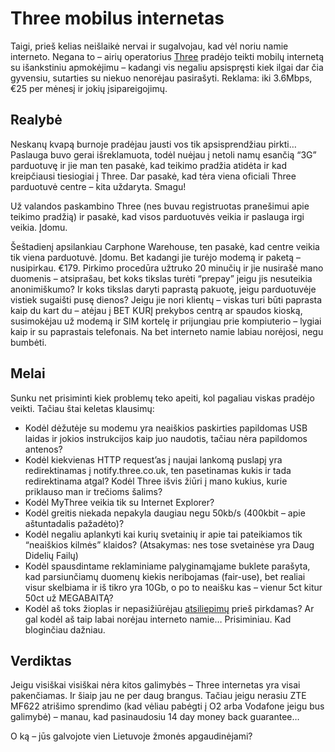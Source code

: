 # Three mobilus internetas

<p>Taigi, prieš kelias neišlaikė nervai ir sugalvojau, kad vėl noriu namie interneto. Negana to – airių operatorius <a href="http://www.three.ie/">Three</a> pradėjo teikti mobilų internetą su išankstiniu apmokėjimu – kadangi vis negaliu apsispręsti kiek ilgai dar čia gyvensiu, sutarties su niekuo nenorėjau pasirašyti. Reklama: iki 3.6Mbps, €25 per mėnesį ir jokių įsipareigojimų.<br>
<span id="more-37"></span></p>
<h2>Realybė</h2>
<p>Neskanų kvapą burnoje pradėjau jausti vos tik apsisprendžiau pirkti… Paslauga buvo gerai išreklamuota, todėl nuėjau į netoli namų esančią “3G” parduotuvę ir jie man ten pasakė, kad teikimo pradžia atidėta ir kad kreipčiausi tiesiogiai į Three. Dar pasakė, kad tėra viena oficiali Three parduotuvė centre – kita uždaryta. Smagu!</p>
<p>Už valandos paskambino Three (nes buvau registruotas pranešimui apie teikimo pradžią) ir pasakė, kad visos parduotuvės veikia ir paslauga irgi veikia. Įdomu.</p>
<p>Šeštadienį apsilankiau Carphone Warehouse, ten pasakė, kad centre veikia tik viena parduotuvė. Įdomu. Bet kadangi jie turėjo modemą ir paketą – nusipirkau. €179. Pirkimo procedūra užtruko 20 minučių ir jie nusirašė mano duomenis – atsiprašau, bet koks tikslas turėti “prepay” jeigu jis nesuteikia anonimiškumo? Ir koks tikslas daryti paprastą pakuotę, jeigu parduotuvėje vistiek sugaišti pusę dienos? Jeigu jie nori klientų – viskas turi būti paprasta kaip du kart du – atėjau į BET KURĮ prekybos centrą ar spaudos kioską, susimokėjau už modemą ir SIM kortelę ir prijungiau prie kompiuterio – lygiai kaip ir su paprastais telefonais. Na bet interneto namie labiau norėjosi, negu bumbėti.</p>
<h2>Melai</h2>
<p>Sunku net prisiminti kiek problemų teko apeiti, kol pagaliau viskas pradėjo veikti. Tačiau štai keletas klausimų:</p>
<ul>
<li>Kodėl dėžutėje su modemu yra neaiškios paskirties papildomas USB laidas ir jokios instrukcijos kaip juo naudotis, tačiau nėra papildomos antenos?</li>
<li>Kodėl kiekvienas HTTP request’as į naujai lankomą puslapį yra redirektinamas į notify.three.co.uk, ten pasetinamas kukis ir tada redirektinama atgal? Kodėl Three išvis žiūri į mano kukius, kurie priklauso man ir trečioms šalims?</li>
<li>Kodėl MyThree veikia tik su Internet Explorer?</li>
<li>Kodėl greitis niekada nepakyla daugiau negu 50kb/s (400kbit – apie aštuntadalis pažadėto)?</li>
<li>Kodėl negaliu aplankyti kai kurių svetainių ir apie tai pateikiamos tik “neaiškios kilmės” klaidos? (Atsakymas: nes tose svetainėse yra Daug Didelių Failų)</li>
<li>Kodėl spausdintame reklaminiame palyginamąjame buklete parašyta, kad parsiunčiamų duomenų kiekis neribojamas (fair-use), bet realiai visur skelbiama ir iš tikro yra 10Gb, o po to neaišku kas – vienur 5ct kitur 50ct už MEGABAITĄ?</li>
<li>Kodėl aš toks žioplas ir nepasižiūrėjau <a href="http://www.boards.ie/vbulletin/showthread.php?p=53759129">atsiliepimų</a> prieš pirkdamas? Ar gal kodėl aš taip labai norėjau interneto namie… Prisiminiau. Kad bloginčiau dažniau.</li>
</ul>
<h2>Verdiktas</h2>
<p>Jeigu visiškai visiškai nėra kitos galimybės – Three internetas yra visai pakenčiamas. Ir šiaip jau ne per daug brangus. Tačiau jeigu nerasiu ZTE MF622 atrišimo sprendimo (kad vėliau pabėgti į O2 arba Vodafone jeigu bus galimybė) – manau, kad pasinaudosiu 14 day money back guarantee…</p>
<p>O ką – jūs galvojote vien Lietuvoje žmonės apgaudinėjami?</p>